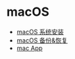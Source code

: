 # macOS

* [macOS 系统安装](https://github.com/helantao/macOS/blob/master/install.md)
* [macOS 备份&恢复](https://github.com/helantao/macOS/blob/master/recovery.md)
* [mac App](https://github.com/helantao/macOS/blob/master/app.md)
